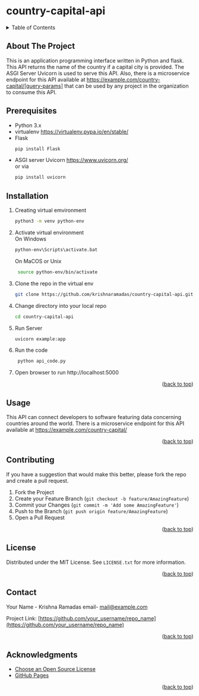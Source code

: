# country-capital-api

<!-- TABLE OF CONTENTS -->
<details>
  <summary>Table of Contents</summary>
  <ol>
    <li>
      <a href="#about-the-project">About The Project</a>
    </li>
        <li><a href="#prerequisites">Prerequisites</a></li>
        <li><a href="#installation">Installation</a></li>
      </ul>
    </li>
    <li><a href="#usage">Usage</a></li>
    <li><a href="#contributing">Contributing</a></li>
    <li><a href="#license">License</a></li>
    <li><a href="#contact">Contact</a></li>
    <li><a href="#acknowledgments">Acknowledgments</a></li>
  </ol>
</details>

<!-- ABOUT THE PROJECT -->
## About The Project
This is an application programming interface written in Python and flask. 
This API returns the name of the country if a capital city is provided. 
The ASGI Server Uvicorn is used to serve this API. 
Also, there is a microservice endpoint for this API available at 
https://example.com/country-capital/[query-params] 
that can be used by any project in the organization to consume this API.


## Prerequisites
* Python 3.x
* virtualenv 
https://virtualenv.pypa.io/en/stable/
* Flask
   ```sh
   pip install Flask
   ```
* ASGI server Uvicorn
https://www.uvicorn.org/ <br/>
or via
   ```sh
   pip install uvicorn
   ```
  
 ## Installation

1. Creating virtual emvironment
   ```sh
   python3 -m venv python-env
   ```
 2. Activate virtual environment <br/>
    On Windows
    ```sh
    python-env\Scripts\activate.bat
    ```
	On MaCOS or Unix
	```sh
     source python-env/bin/activate
    ```
3. Clone the repo in the virtual env
   ```sh
   git clone https://github.com/krishnaramadas/country-capital-api.git
   ```
4. Change directory into your local repo
   ```sh
   cd country-capital-api
   ```
5. Run Server
	 ```sh
     uvicorn example:app
     ```
6. Run the code
	```sh
     python api_code.py
     ``` 
7. Open browser to run
    http://localhost:5000

<p align="right">(<a href="#top">back to top</a>)</p>



<!-- USAGE EXAMPLES -->
## Usage
This API can connect developers to software featuring data concerning countries around the world.
There is a microservice endpoint for this API available at
https://example.com/country-capital/<query-params>

<p align="right">(<a href="#top">back to top</a>)</p>


<!-- CONTRIBUTING -->
## Contributing

If you have a suggestion that would make this better, please fork the repo and create a pull request.

1. Fork the Project
2. Create your Feature Branch (`git checkout -b feature/AmazingFeature`)
3. Commit your Changes (`git commit -m 'Add some AmazingFeature'`)
4. Push to the Branch (`git push origin feature/AmazingFeature`)
5. Open a Pull Request

<p align="right">(<a href="#top">back to top</a>)</p>



<!-- LICENSE -->
## License

Distributed under the MIT License. See `LICENSE.txt` for more information.

<p align="right">(<a href="#top">back to top</a>)</p>



<!-- CONTACT -->
## Contact

Your Name - Krishna Ramadas email- mail@example.com

Project Link: [https://github.com/your_username/repo_name](https://github.com/your_username/repo_name)

<p align="right">(<a href="#top">back to top</a>)</p>



<!-- ACKNOWLEDGMENTS -->
## Acknowledgments


* [Choose an Open Source License](https://choosealicense.com)
* [GitHub Pages](https://pages.github.com)

<p align="right">(<a href="#top">back to top</a>)</p>
